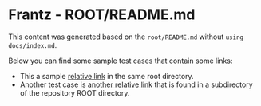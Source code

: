 # Frantz - ROOT/README.md

This content was generated based on the `root/README.md` without `using docs/index.md`.

Below you can find some sample test cases that contain some links:
- This a sample [relative link](relative_link.md) in the same root directory.
- Another test case is [another relative link](sub/sub_relative_link.md) that is found in a subdirectory of the repository ROOT directory.
